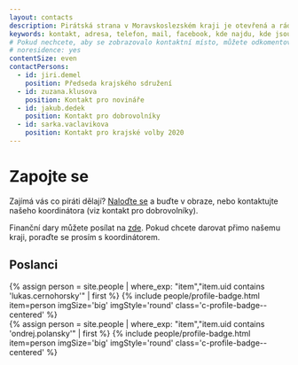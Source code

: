 ```yaml
---
layout: contacts
description: Pirátská strana v Moravskoslezském kraji je otevřená a ráda přivítá dobrovolníky a odpoví na dotazy kritiků.
keywords: kontakt, adresa, telefon, mail, facebook, kde najdu, kde jsou
# Pokud nechcete, aby se zobrazovalo kontaktní místo, můžete odkomentovat následující řádek:
# noresidence: yes
contentSize: even
contactPersons:
  - id: jiri.demel
    position: Předseda krajského sdružení
  - id: zuzana.klusova
    position: Kontakt pro novináře
  - id: jakub.dedek
    position: Kontakt pro dobrovolníky
  - id: sarka.vaclavikova
    position: Kontakt pro krajské volby 2020
---
```


<div class="o-section-header o-section-header--indented">
  <h1 class="t-h2-alt">Zapojte se</h1>
</div>

Zajímá vás co piráti dělají? <a href="https://nalodeni.pirati.cz/">Naloďte se</a> a buďte v obraze, nebo kontaktujte našeho koordinátora (viz kontakt pro dobrovolníky).

Finanční dary můžete posílat na <a href="https://dary.pirati.cz">zde</a>.
Pokud chcete darovat přimo našemu kraji, poraďte se prosím s koordinátorem.


## Poslanci

{% assign person = site.people | where_exp: "item","item.uid contains 'lukas.cernohorsky'" | first  %}
{% include people/profile-badge.html item=person imgSize='big' imgStyle='round' class='c-profile-badge--centered' %}
<br>
{% assign person = site.people | where_exp: "item","item.uid contains 'ondrej.polansky'" | first  %}
{% include people/profile-badge.html item=person imgSize='big' imgStyle='round' class='c-profile-badge--centered' %}
</div>

